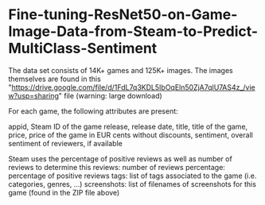 # Fine-tuning-ResNet50-on-Game-Image-Data-from-Steam-to-Predict-MultiClass-Sentiment
The data set consists of 14K+ games and 125K+ images. The images themselves are found in this "https://drive.google.com/file/d/1FdL7q3KDL5IbOqEln50ZjA7qlU7AS4z_/view?usp=sharing" file (warning: large download)

For each game, the following attributes are present:

appid,
Steam ID of the game release,
release date,
title,
title of the game, 
price,
price of the game in EUR cents without discounts,
sentiment,
overall sentiment of reviewers, if available

Steam uses the percentage of positive reviews as well as number of reviews to determine this reviews: number of reviews percentage: percentage of positive reviews tags: list of tags associated to the game (i.e. categories, genres, ...) screenshots: list of filenames of screenshots for this game (found in the ZIP file above)
